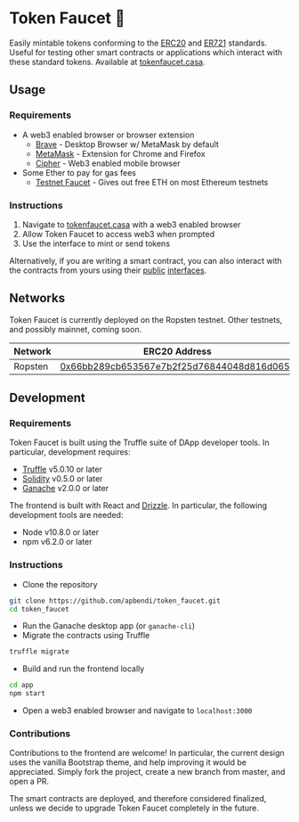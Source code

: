 # Token Faucet 🚰

Easily mintable tokens conforming to the [ERC20](https://en.wikipedia.org/wiki/ERC-20) and [ER721](http://erc721.org/) standards. Useful for testing  other smart contracts or applications which interact with these standard tokens. Available at [tokenfaucet.casa](https://tokenfaucet.casa).

## Usage

### Requirements

* A web3 enabled browser or browser extension
	* [Brave](https://brave.com/) - Desktop Browser w/ MetaMask by default
	* [MetaMask](https://metamask.io/) - Extension for Chrome and Firefox
	* [Cipher](https://www.cipherbrowser.com/) - Web3 enabled mobile browser
* Some Ether to pay for gas fees
   * [Testnet Faucet](https://faucet.metamask.io/) - Gives out free ETH on most Ethereum testnets

### Instructions

1. Navigate to [tokenfaucet.casa](https://tokenfaucet.casa) with a web3 enabled browser
2. Allow Token Faucet to access web3 when prompted
3. Use the interface to mint or send tokens

Alternatively, if you are writing a smart contract, you can also interact with the contracts from yours using their [public](https://github.com/apbendi/token_faucet/blob/master/contracts/FaucetToken.sol) [interfaces](https://github.com/apbendi/token_faucet/blob/master/contracts/FaucetNFT.sol).

## Networks

Token Faucet is currently deployed on the Ropsten testnet. Other testnets, and possibly mainnet, coming soon.

Network | ERC20 Address| ERC721 Address
------- | -------------| --------------
Ropsten | [0x66bb289cb653567e7b2f25d76844048d816d065e](https://ropsten.etherscan.io/address/0x66bb289cb653567e7b2f25d76844048d816d065e)|[0xce9df8a050deadef05d9983a88649db0f782d545](https://ropsten.etherscan.io/address/0xce9df8a050deadef05d9983a88649db0f782d545)

## Development

### Requirements

Token Faucet is built using the Truffle suite of DApp developer tools. In particular, development requires:

* [Truffle](https://truffleframework.com/truffle) v5.0.10 or later
* [Solidity](https://solidity.readthedocs.io/en/v0.5.0/installing-solidity.html) v0.5.0 or later
* [Ganache](https://truffleframework.com/ganache) v2.0.0 or later

The frontend is built with React and [Drizzle](https://truffleframework.com/drizzle). In particular, the following development tools are needed:

* Node v10.8.0 or later
* npm v6.2.0 or later

### Instructions

* Clone the repository

```bash
git clone https://github.com/apbendi/token_faucet.git
cd token_faucet
```

* Run the Ganache desktop app (or `ganache-cli`)
* Migrate the contracts using Truffle

```bash
truffle migrate
```

* Build and run the frontend locally

```bash
cd app
npm start
```

* Open a web3 enabled browser and navigate to `localhost:3000`

### Contributions

Contributions to the frontend are welcome! In particular, the current design uses the vanilla Bootstrap theme, and help improving it would be appreciated. Simply fork the project, create a new branch from master, and open a PR.

The smart contracts are deployed, and therefore considered finalized, unless we decide to upgrade Token Faucet completely in the future.

